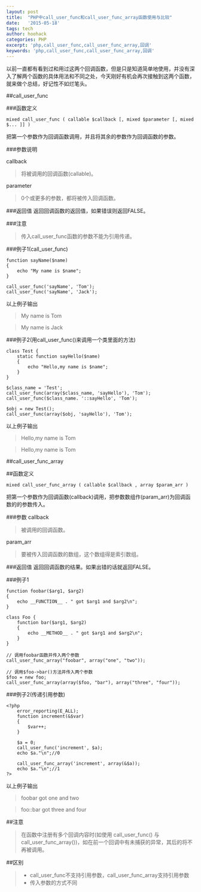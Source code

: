 ```yaml
---
layout: post
title:  "PHP中call_user_func和call_user_func_array函数使用与比较"
date:   '2015-05-18'
tags: tech
author: hoohack
categories: PHP
excerpt: 'php,call_user_func,call_user_func_array,回调'
keywords: 'php,call_user_func,call_user_func_array,回调'
---
```


以前一直都有看到过和用过这两个回调函数，但是只是知道简单地使用，并没有深入了解两个函数的具体用法和不同之处，今天刚好有机会再次接触到这两个函数，就来做个总结，好记性不如烂笔头。

##call_user_func

###函数定义

    mixed call_user_func ( callable $callback [, mixed $parameter [, mixed $... ]] )

把第一个参数作为回调函数调用，并且将其余的参数作为回调函数的参数。

###参数说明



callback

>将被调用的回调函数(callable)。

parameter

>0个或更多的参数，都将被传入回调函数。

###返回值
返回回调函数的返回值，如果错误则返回FALSE。

###注意
>传入call_user_func函数的参数不能为引用传递。

###例子1(call_user_func)

    function sayName($name)
    {
        echo "My name is $name";
    }

    call_user_func('sayName', 'Tom');
    call_user_func('sayName', 'Jack');

以上例子输出

> My name is Tom

> My name is Jack

###例子2(用call_user_func()来调用一个类里面的方法)

    class Test {
        static function sayHello($name)
        {
            echo "Hello,my name is $name";
        }
    }

    $class_name = 'Test';
    call_user_func(array($class_name, 'sayHello'), 'Tom');
    call_user_func($class_name. '::sayHello', 'Tom');

    $obj = new Test();
    call_user_func(array($obj, 'sayHello'), 'Tom');

以上例子输出

>Hello,my name is Tom

>Hello,my name is Tom

##call_user_func_array

##函数定义

    mixed call_user_func_array ( callable $callback , array $param_arr )

把第一个参数作为回调函数(callback)调用，把参数数组作(param_arr)为回调函数的的参数传入。

###参数
callback

>被调用的回调函数。

param_arr

>要被传入回调函数的数组，这个数组得是索引数组。

###返回值
返回回调函数的结果。如果出错的话就返回FALSE。

###例子1

    function foobar($arg1, $arg2)
    {
        echo __FUNCTION__ . " got $arg1 and $arg2\n";
    }

    class Foo {
        function bar($arg1, $arg2)
        {
            echo __METHOD__ . " got $arg1 and $arg2\n";
        }
    }

    // 调用foobar函数并传入两个参数
    call_user_func_array("foobar", array("one", "two"));

    // 调用$foo->bar()方法并传入两个参数
    $foo = new foo;
    call_user_func_array(array($foo, "bar"), array("three", "four"));

###例子2(传递引用参数)

    <?php
        error_reporting(E_ALL);
        function increment(&$var)
        {
            $var++;
        }

        $a = 0;
        call_user_func('increment', $a);
        echo $a."\n";//0

        call_user_func_array('increment', array(&$a));
        echo $a."\n";//1
    ?>

以上例子输出

>foobar got one and two

>foo::bar got three and four

##注意
>在函数中注册有多个回调内容时(如使用 call_user_func() 与 call_user_func_array())，如在前一个回调中有未捕获的异常，其后的将不再被调用。

##区别
> * call_user_func不支持引用参数，call_user_func_array支持引用参数
> * 传入参数的方式不同
